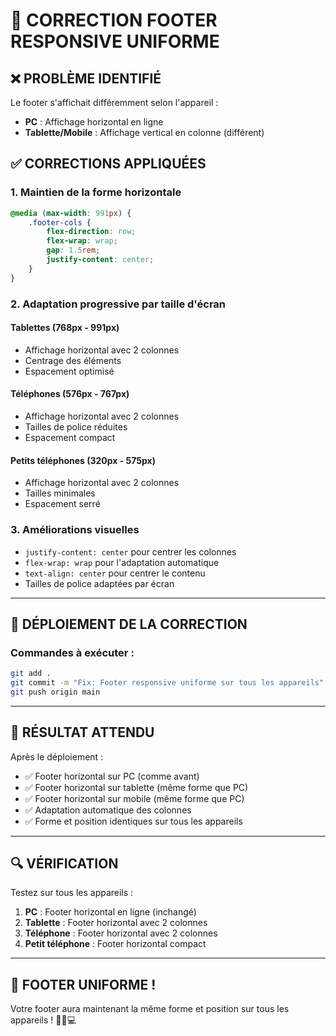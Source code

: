 # 📱 CORRECTION FOOTER RESPONSIVE UNIFORME

## ❌ PROBLÈME IDENTIFIÉ
Le footer s'affichait différemment selon l'appareil :
- **PC** : Affichage horizontal en ligne
- **Tablette/Mobile** : Affichage vertical en colonne (différent)

## ✅ CORRECTIONS APPLIQUÉES

### **1. Maintien de la forme horizontale**
```css
@media (max-width: 991px) {
    .footer-cols { 
        flex-direction: row; 
        flex-wrap: wrap; 
        gap: 1.5rem; 
        justify-content: center;
    }
}
```

### **2. Adaptation progressive par taille d'écran**

#### **Tablettes (768px - 991px)**
- Affichage horizontal avec 2 colonnes
- Centrage des éléments
- Espacement optimisé

#### **Téléphones (576px - 767px)**
- Affichage horizontal avec 2 colonnes
- Tailles de police réduites
- Espacement compact

#### **Petits téléphones (320px - 575px)**
- Affichage horizontal avec 2 colonnes
- Tailles minimales
- Espacement serré

### **3. Améliorations visuelles**
- `justify-content: center` pour centrer les colonnes
- `flex-wrap: wrap` pour l'adaptation automatique
- `text-align: center` pour centrer le contenu
- Tailles de police adaptées par écran

---

## 🚀 DÉPLOIEMENT DE LA CORRECTION

### **Commandes à exécuter :**

```bash
git add .
git commit -m "Fix: Footer responsive uniforme sur tous les appareils"
git push origin main
```

---

## 🎯 RÉSULTAT ATTENDU

Après le déploiement :
- ✅ Footer horizontal sur PC (comme avant)
- ✅ Footer horizontal sur tablette (même forme que PC)
- ✅ Footer horizontal sur mobile (même forme que PC)
- ✅ Adaptation automatique des colonnes
- ✅ Forme et position identiques sur tous les appareils

---

## 🔍 VÉRIFICATION

Testez sur tous les appareils :
1. **PC** : Footer horizontal en ligne (inchangé)
2. **Tablette** : Footer horizontal avec 2 colonnes
3. **Téléphone** : Footer horizontal avec 2 colonnes
4. **Petit téléphone** : Footer horizontal compact

---

## 🎉 FOOTER UNIFORME !

Votre footer aura maintenant la même forme et position sur tous les appareils ! 🚀📱💻
